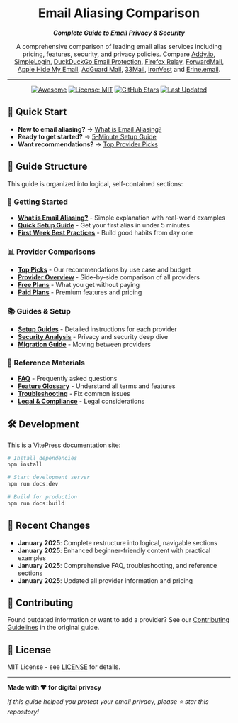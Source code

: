 <div class="eac" align="center">

# Email Aliasing Comparison

**_Complete Guide to Email Privacy & Security_**

A comprehensive comparison of leading email alias services including pricing, features, security, and privacy policies. Compare [Addy.io](https://addy.io), [SimpleLogin](https://simplelogin.io), [DuckDuckGo Email Protection](https://duckduckgo.com/email), [Firefox Relay](https://relay.firefox.com), [ForwardMail](https://forwardemail.net), [Apple Hide My Email](https://support.apple.com/en-us/102219), [AdGuard Mail](https://adguard.com/adguard-mail), [33Mail](https://33mail.com), [IronVest](https://ironvest.com) and [Erine.email](https://erine.email).

---

[![Awesome](https://awesome.re/badge.svg?style=for-the-badge)](https://awesome.re)
[![License: MIT](https://img.shields.io/badge/License-MIT-yellow.svg?style=for-the-badge)](https://opensource.org/licenses/MIT)
[![GitHub Stars](https://img.shields.io/github/stars/fynks/email-aliasing-comparison?style=for-the-badge)](https://github.com/fynks/email-aliasing-comparison)
[![Last Updated](https://img.shields.io/badge/Last%20Updated-July%202025-brightgreen.svg?style=for-the-badge)](https://github.com/fynks/email-aliasing-comparison)

</div>

## 🎯 Quick Start

- **New to email aliasing?** → [What is Email Aliasing?](./getting-started/what-is-email-aliasing.md)
- **Ready to get started?** → [5-Minute Setup Guide](./getting-started/quick-start.md)
- **Want recommendations?** → [Top Provider Picks](./providers/top-picks.md)

## 📖 Guide Structure

This guide is organized into logical, self-contained sections:

### 🚀 Getting Started
- **[What is Email Aliasing?](./getting-started/what-is-email-aliasing.md)** - Simple explanation with real-world examples
- **[Quick Setup Guide](./getting-started/quick-start.md)** - Get your first alias in under 5 minutes
- **[First Week Best Practices](./getting-started/first-week.md)** - Build good habits from day one

### 📊 Provider Comparisons
- **[Top Picks](./providers/top-picks.md)** - Our recommendations by use case and budget
- **[Provider Overview](./providers/overview.md)** - Side-by-side comparison of all providers
- **[Free Plans](./providers/free-plans.md)** - What you get without paying
- **[Paid Plans](./providers/paid-plans.md)** - Premium features and pricing

### 📚 Guides & Setup
- **[Setup Guides](./guides/setup-guides.md)** - Detailed instructions for each provider
- **[Security Analysis](./guides/security.md)** - Privacy and security deep dive
- **[Migration Guide](./guides/migration.md)** - Moving between providers

### 📖 Reference Materials
- **[FAQ](./reference/faq.md)** - Frequently asked questions
- **[Feature Glossary](./reference/features.md)** - Understand all terms and features
- **[Troubleshooting](./reference/troubleshooting.md)** - Fix common issues
- **[Legal & Compliance](./reference/legal.md)** - Legal considerations

## 🛠 Development

This is a VitePress documentation site:

```bash
# Install dependencies
npm install

# Start development server
npm run docs:dev

# Build for production
npm run docs:build
```

## 📝 Recent Changes

- **January 2025**: Complete restructure into logical, navigable sections
- **January 2025**: Enhanced beginner-friendly content with practical examples
- **January 2025**: Comprehensive FAQ, troubleshooting, and reference sections
- **January 2025**: Updated all provider information and pricing

## 🤝 Contributing

Found outdated information or want to add a provider? See our [Contributing Guidelines](./archive/original-guide.md#contributing) in the original guide.

## 📄 License

MIT License - see [LICENSE](./LICENSE.md) for details.

---

**Made with ❤️ for digital privacy**

*If this guide helped you protect your email privacy, please ⭐ star this repository!*
